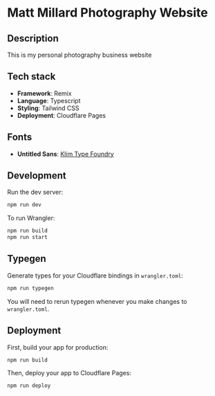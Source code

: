 # Matt Millard Photography Website

## Description

This is my personal photography business website

## Tech stack

- **Framework**: Remix
- **Language**: Typescript
- **Styling**: Tailwind CSS
- **Deployment**: Cloudflare Pages

## Fonts

- **Untitled Sans**: [Klim Type Foundry](https://klim.co.nz/retail-fonts/untitled-sans)

## Development

Run the dev server:

```sh
npm run dev
```

To run Wrangler:

```sh
npm run build
npm run start
```

## Typegen

Generate types for your Cloudflare bindings in `wrangler.toml`:

```sh
npm run typegen
```

You will need to rerun typegen whenever you make changes to `wrangler.toml`.

## Deployment

First, build your app for production:

```sh
npm run build
```

Then, deploy your app to Cloudflare Pages:

```sh
npm run deploy
```

